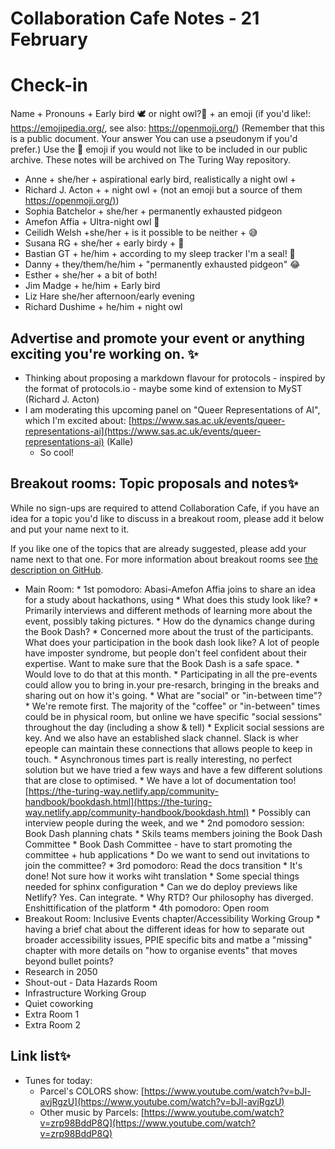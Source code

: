 # Collaboration Cafe Notes - 21 February

# Check-in

Name + Pronouns + Early bird 🕊️ or night owl?🦉 + an emoji (if you'd like!: https://emojipedia.org/, see also: https://openmoji.org/)
(Remember that this is a public document. Your answer You can use a pseudonym if you'd prefer.) Use the 🤫 emoji if you would not like to be included in our public archive. These notes will be archived on The Turing Way repository.

*  Anne + she/her + aspirational early bird, realistically a night owl + 
*  Richard J. Acton + + night owl + (not an emoji but a source of them [https://openmoji.org/)](https://openmoji.org/))
*  Sophia Batchelor + she/her + permanently exhausted pidgeon 
*  Amefon Affia + Ultra-night owl 🐲
*  Ceilidh Welsh +she/her + is it possible to be neither + 😅 
*  Susana RG + she/her + early birdy + 🦜
* Bastian GT + he/him + according to my sleep tracker I'm a seal! 🦭
*  Danny + they/them/he/him + "permanently exhausted pidgeon" 😂
*  Esther + she/her + a bit of both!
* Jim Madge + he/him + Early bird
* Liz Hare she/her afternoon/early evening
*  Richard Dushime + he/him + night owl 

## Advertise and promote your event or anything exciting you're working on. ✨ 

* Thinking about proposing a markdown flavour for protocols - inspired by the format of protocols.io - maybe some kind of extension to MyST (Richard J. Acton)
*  I am moderating this upcoming panel on "Queer Representations of AI", which I'm excited about: [https://www.sas.ac.uk/events/queer-representations-ai](https://www.sas.ac.uk/events/queer-representations-ai) (Kalle)
    * So cool!

## Breakout rooms: Topic proposals and notes✨ 
While no sign-ups are required to attend Collaboration Cafe, if you have an idea for a topic you'd like to discuss in a breakout room, please add it below and put your name next to it. 

If you like one of the topics that are already suggested, please add your name next to that one. For more information about breakout rooms see [the description on GitHub](https://github.com/alan-turing-institute/the-turing-way/blob/main/project_management/online-collaboration-cafe.md#breakout-rooms).

* Main Room:
      *  1st pomodoro: Abasi-Amefon Affia joins to share an idea for a study about hackathons, using 
         * What does this study look like?
         * Primarily interviews and different methods of learning more about the event, possibly taking pictures.
         * How do the dynamics change during the Book Dash?
         * Concerned more about the trust of the participants. What does your participation in the book dash look like? A lot of people have imposter syndrome, but people don't feel confident about their expertise. Want to make sure that the Book Dash is a safe space.
         * Would love to do that at this month.
         * Participating in all the pre-events could allow you to bring in.your pre-resarch, bringing in the breaks and sharing out on how it's going.
         * What  are "social" or "in-between time"?
         * We're remote first. The majority of the "coffee" or "in-between" times could be in physical room, but online we have specific "social sessions" throughout the day (including a show \& tell)
         * Explicit social sessions are key. And we also have an established slack channel. Slack is wher epeople can maintain these connections that allows people to keep in touch.
         * Asynchronous times part is really interesting, no perfect solution but we have tried a few ways and have a few different solutions that are close to optimised.
         * We have a lot of documentation too! [https://the-turing-way.netlify.app/community-handbook/bookdash.html](https://the-turing-way.netlify.app/community-handbook/bookdash.html) 
         * Possibly can interview people during the week, and we 
      * 2nd pomodoro session: Book Dash planning chats
         * Skils teams members joining the Book Dash Committee
         * Book Dash Committee - have to start promoting the committee + hub applications
         * Do we want to send out invitations to join the committee?
      * 3rd pomodoro: Read the docs transition
         * It's done! Not sure how it works wiht translation
         * Some special things needed for sphinx configuration
         * Can we do deploy previews like Netlify? Yes. Can integrate.
         * Why RTD? Our philosophy has diverged. Enshittification of the platform
      * 4th pomodoro: Open room
* Breakout Room: Inclusive Events chapter/Accessibility Working Group
      * having a brief chat about the different ideas for how to separate out broader accessibility issues, PPIE specific bits and matbe a "missing" chapter with more details on "how to organise events" that moves beyond bullet points?
* Research  in 2050
* Shout-out - Data Hazards Room
* Infrastructure Working Group
* Quiet coworking
* Extra Room 1
* Extra Room 2

## Link list✨ 

* Tunes for today:
    * Parcel's COLORS show: [https://www.youtube.com/watch?v=bJl-avjRgzU](https://www.youtube.com/watch?v=bJl-avjRgzU)
    * Other music by Parcels: [https://www.youtube.com/watch?v=zrp98BddP8Q](https://www.youtube.com/watch?v=zrp98BddP8Q)
